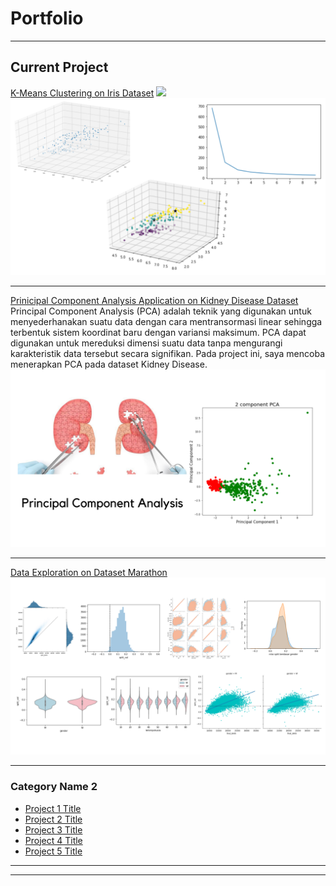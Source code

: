 # Portfolio

---

## Current Project

[K-Means Clustering on Iris Dataset](/project/Clustering_Dataset_Iris.ipynb)
[![](https://img.shields.io/badge/Python-Run_in_Colab-EE4C2C?logo=Python)](/project/Clustering_Dataset_Iris.ipynb)
<img src="images/project1.png?raw=true"/>

---
[Prinicipal Component Analysis Application on Kidney Disease Dataset](/project/PCA_Dataset_Kidney_Disease.ipynb)
Principal Component Analysis (PCA) adalah teknik yang digunakan untuk menyederhanakan suatu data dengan cara mentransormasi linear sehingga terbentuk sistem koordinat baru dengan variansi maksimum. PCA dapat digunakan untuk mereduksi dimensi suatu data tanpa mengurangi
karakteristik data tersebut secara signifikan. Pada project ini, saya mencoba menerapkan PCA pada dataset Kidney Disease.
<img src="images/project2.png?raw=true"/>

---
[Data Exploration on Dataset Marathon](/project/Exploration_Dataset_Marathon.ipynb)
<img src="images/project3.png?raw=true"/>

---

### Category Name 2

- [Project 1 Title](http://example.com/)
- [Project 2 Title](http://example.com/)
- [Project 3 Title](http://example.com/)
- [Project 4 Title](http://example.com/)
- [Project 5 Title](http://example.com/)

---




---
<!-- Remove above link if you don't want to attibute -->
